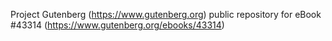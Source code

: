 Project Gutenberg (https://www.gutenberg.org) public repository for eBook #43314 (https://www.gutenberg.org/ebooks/43314)
